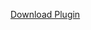 
<a target="_blank" rel="noopener noreferrer" href="https://github.com/GreedyGame/unity-plugin/releases/" class="pure-material-button-contained">Download Plugin</a>